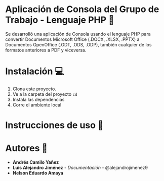 # Aplicación de Consola del Grupo de Trabajo - Lenguaje PHP :white_square_button:
Se desarrolló una aplicación de Consola usando el lenguaje PHP para convertir Documentos Microsoft Office (.DOCX, .XLSX, .PPTX) a Documentos OpenOffice (.ODT, .ODS, .ODP), también cualquier de los formatos anteriores a PDF y viceversa.

# Instalación  💻
1. Clona este proyecto. 
2. Ve a la carpeta del proyecto `cd `
3. Instala las dependencias 
4. Corre el ambiente local

# Instrucciones de uso :page_facing_up:
# Autores :busts_in_silhouette:
- **Andrés Camilo Yañez** 
- **Luis Alejandro Jiménez** - *Documentación* - @alejandrojimenez9
- **Nelson Eduardo Amaya**  
